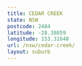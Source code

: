 ```yaml
---
title: CEDAR CREEK
state: NSW
postcode: 2484
latitude: -28.38059
longitude: 153.31648
url: /nsw/cedar-creek/
layout: suburb
---
```

